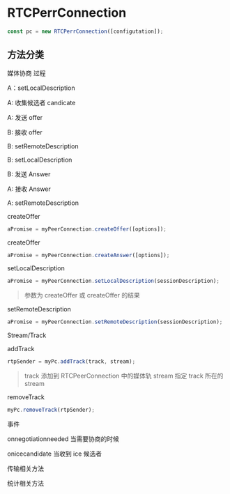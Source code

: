 # RTCPerrConnection

```js
const pc = new RTCPerrConnection([configutation]);
```

## 方法分类

媒体协商 过程

A：setLocalDescription

A: 收集候选者 candicate

A: 发送 offer

B: 接收 offer

B: setRemoteDescription

B: setLocalDescription

B: 发送 Answer

A: 接收 Answer

A: setRemoteDescription

createOffer

```js
aPromise = myPeerConnection.createOffer([options]);
```

createOffer

```js
aPromise = myPeerConnection.createAnswer([options]);
```

setLocalDescription

```js
aPromise = myPeerConnection.setLocalDescription(sessionDescription);
```

> 参数为 createOffer 或 createOffer 的结果

setRemoteDescription

```js
aPromise = myPeerConnection.setRemoteDescription(sessionDescription);
```

Stream/Track

addTrack

```js
rtpSender = myPc.addTrack(track, stream);
```

> track 添加到 RTCPeerConnection 中的媒体轨
> stream 指定 track 所在的 stream

removeTrack

```js
myPc.removeTrack(rtpSender);
```

事件

onnegotiationneeded 当需要协商的时候

onicecandidate 当收到 ice 候选者

传输相关方法

统计相关方法
